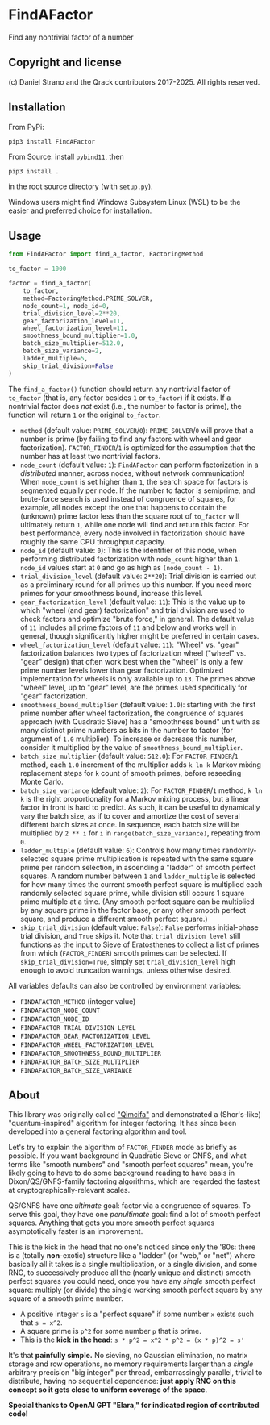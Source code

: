 # FindAFactor
Find any nontrivial factor of a number

## Copyright and license
(c) Daniel Strano and the Qrack contributors 2017-2025. All rights reserved.

## Installation
From PyPi:
```
pip3 install FindAFactor
```

From Source: install `pybind11`, then
```
pip3 install .
```
in the root source directory (with `setup.py`).

Windows users might find Windows Subsystem Linux (WSL) to be the easier and preferred choice for installation.

## Usage

```py
from FindAFactor import find_a_factor, FactoringMethod

to_factor = 1000

factor = find_a_factor(
    to_factor,
    method=FactoringMethod.PRIME_SOLVER,
    node_count=1, node_id=0,
    trial_division_level=2**20,
    gear_factorization_level=11,
    wheel_factorization_level=11,
    smoothness_bound_multiplier=1.0,
    batch_size_multiplier=512.0,
    batch_size_variance=2,
    ladder_multiple=5,
    skip_trial_division=False
)
```

The `find_a_factor()` function should return any nontrivial factor of `to_factor` (that is, any factor besides `1` or `to_factor`) if it exists. If a nontrivial factor does _not_ exist (i.e., the number to factor is prime), the function will return `1` or the original `to_factor`.

- `method` (default value: `PRIME_SOLVER`/`0`): `PRIME_SOLVER`/`0` will prove that a number is prime (by failing to find any factors with wheel and gear factorization). `FACTOR_FINDER`/`1` is optimized for the assumption that the number has at least two nontrivial factors.
- `node_count` (default value: `1`): `FindAFactor` can perform factorization in a _distributed_ manner, across nodes, without network communication! When `node_count` is set higher than `1`, the search space for factors is segmented equally per node. If the number to factor is semiprime, and brute-force search is used instead of congruence of squares, for example, all nodes except the one that happens to contain the (unknown) prime factor less than the square root of `to_factor` will ultimately return `1`, while one node will find and return this factor. For best performance, every node involved in factorization should have roughly the same CPU throughput capacity.
- `node_id` (default value: `0`): This is the identifier of this node, when performing distributed factorization with `node_count` higher than `1`. `node_id` values start at `0` and go as high as `(node_count - 1)`.
- `trial_division_level` (default value: `2**20`): Trial division is carried out as a preliminary round for all primes up this number. If you need more primes for your smoothness bound, increase this level.
- `gear_factorization_level` (default value: `11`): This is the value up to which "wheel (and gear) factorization" and trial division are used to check factors and optimize "brute force," in general. The default value of `11` includes all prime factors of `11` and below and works well in general, though significantly higher might be preferred in certain cases.
- `wheel_factorization_level` (default value: `11`): "Wheel" vs. "gear" factorization balances two types of factorization wheel ("wheel" vs. "gear" design) that often work best when the "wheel" is only a few prime number levels lower than gear factorization. Optimized implementation for wheels is only available up to `13`. The primes above "wheel" level, up to "gear" level, are the primes used specifically for "gear" factorization.
- `smoothness_bound_multiplier` (default value: `1.0`): starting with the first prime number after wheel factorization, the congruence of squares approach (with Quadratic Sieve) has a "smoothness bound" unit with as many distinct prime numbers as bits in the number to factor (for argument of `1.0` multiplier). To increase or decrease this number, consider it multiplied by the value of `smoothness_bound_multiplier`.
- `batch_size_multiplier` (default value: `512.0`): For `FACTOR_FINDER`/`1` method, each `1.0` increment of the multiplier adds `k ln k` Markov mixing replacement steps for `k` count of smooth primes, before reseeding Monte Carlo.
- `batch_size_variance` (default value: `2`): For `FACTOR_FINDER`/`1` method, `k ln k` is the right proportionality for a Markov mixing process, but a linear factor in front is hard to predict. As such, it can be useful to dynamically vary the batch size, as if to cover and amortize the cost of several different batch sizes at once. In sequence, each batch size will be multiplied by `2 ** i` for `i` in `range(batch_size_variance)`, repeating from `0`.
- `ladder_multiple` (default value: `6`): Controls how many times randomly-selected square prime multiplication is repeated with the same square prime per random selection, in ascending a "ladder" of smooth perfect squares. A random number between `1` and `ladder_multiple` is selected for how many times the current smooth perfect square is multiplied each randomly selected square prime, while division still occurs 1 square prime multiple at a time. (Any smooth perfect square can be multiplied by any square prime in the factor base, or any other smooth perfect square, and produce a different smooth perfect square.)
- `skip_trial_division` (default value: `False`): `False` performs initial-phase trial division, and `True` skips it. Note that `trial_division_level` still functions as the input to Sieve of Eratosthenes to collect a list of primes from which (`FACTOR_FINDER`) smooth primes can be selected. If `skip_trial_division=True`, simply set `trial_division_level` high enough to avoid truncation warnings, unless otherwise desired.

All variables defaults can also be controlled by environment variables:
- `FINDAFACTOR_METHOD` (integer value)
- `FINDAFACTOR_NODE_COUNT`
- `FINDAFACTOR_NODE_ID`
- `FINDAFACTOR_TRIAL_DIVISION_LEVEL`
- `FINDAFACTOR_GEAR_FACTORIZATION_LEVEL`
- `FINDAFACTOR_WHEEL_FACTORIZATION_LEVEL`
- `FINDAFACTOR_SMOOTHNESS_BOUND_MULTIPLIER`
- `FINDAFACTOR_BATCH_SIZE_MULTIPLIER`
- `FINDAFACTOR_BATCH_SIZE_VARIANCE`

## About 
This library was originally called ["Qimcifa"](https://github.com/vm6502q/qimcifa) and demonstrated a (Shor's-like) "quantum-inspired" algorithm for integer factoring. It has since been developed into a general factoring algorithm and tool.

Let's try to explain the algorithm of `FACTOR_FINDER` mode as briefly as possible. If you want background in Quadratic Sieve or GNFS, and what terms like "smooth numbers" and "smooth perfect squares" mean, you're likely going to have to do some background reading to have basis in Dixon/QS/GNFS-family factoring algorithms, which are regarded the fastest at cryptographically-relevant scales.

QS/GNFS have one _ultimate_ goal: factor via a congruence of squares. To serve this goal, they have one _penultimate_ goal: find a lot of smooth perfect squares. Anything that gets you more smooth perfect squares asymptotically faster is an improvement.

This is the kick in the head that no one's noticed since only the '80s: there is a (totally **non**-exotic) structure like a "ladder" (or "web," or "net") where basically all it takes is a single multiplication, or a single division, and some RNG, to successively produce all the (nearly unique and distinct) smooth perfect squares you could need, once you have any _single_ smooth perfect square: multiply (or divide) the single working smooth perfect square by any square of a smooth prime number.

- A positive integer `s` is a "perfect square" if some number `x` exists such that `s = x^2`.
- A square prime is `p^2` for some number `p` that is prime.
- This is the **kick in the head**: `s * p^2 = x^2 * p^2 = (x * p)^2 = s'`

It's that **painfully simple.** No sieving, no Gaussian elimination, no matrix storage and row operations, no memory requirements larger than a _single_ arbitrary precision "big integer" per thread, embarrassingly parallel, trivial to distribute, having no sequential dependence: **just apply RNG on this concept so it gets close to uniform coverage of the space**.

**Special thanks to OpenAI GPT "Elara," for indicated region of contributed code!**
